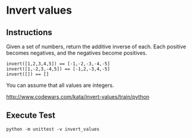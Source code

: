 # Invert values

## Instructions

Given a set of numbers, return the additive inverse of each. Each positive becomes negatives, and the negatives become positives.
```
invert([1,2,3,4,5]) == [-1,-2,-3,-4,-5]
invert([1,-2,3,-4,5]) == [-1,2,-3,4,-5]
invert([]) == []
```
You can assume that all values are integers.

http://www.codewars.com/kata/invert-values/train/python

## Execute Test

`python -m unittest -v invert_values`